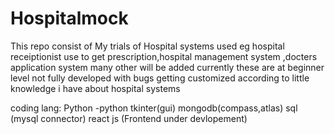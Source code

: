 # Hospitalmock


This repo consist of My trials of Hospital systems used eg hospital receiptionist use to get prescription,hospital management system ,docters application system many other will be added 
currently these are at beginner level not fully developed with bugs getting customized according to little knowledge i have about hospital systems

coding lang:
Python -python tkinter(gui)
mongodb(compass,atlas)
sql (mysql connector)
react js (Frontend under devlopement)
